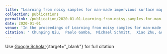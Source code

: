 ```yaml
---
title: "Learning from noisy samples for man-made impervious surface mapping"
collection: publications
permalink: /publication/2020-01-01-Learning-from-noisy-samples-for-man-made-impervious-surface-mapping
date: 2020-01-01
venue: 'In the proceedings of Learning from noisy samples for man-made impervious surface mapping'
citation: ' Chunping Qiu,  Paolo Gamba,  Michael Schmitt,  Xiao Zhu, &quot;Learning from noisy samples for man-made impervious surface mapping.&quot; In the proceedings of Learning from noisy samples for man-made impervious surface mapping, 2020.'
---
```

Use [Google Scholar](https://scholar.google.com/scholar?q=Learning+from+noisy+samples+for+man+made+impervious+surface+mapping){:target="_blank"} for full citation